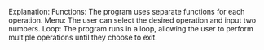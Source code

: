 Explanation:
Functions: The program uses separate functions for each operation.
Menu: The user can select the desired operation and input two numbers.
Loop: The program runs in a loop, allowing the user to perform multiple operations until they choose to exit.
